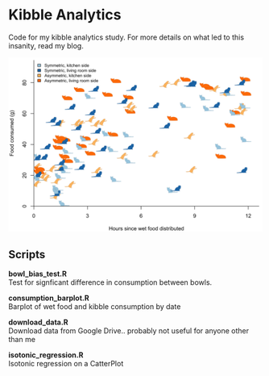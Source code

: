 # Kibble Analytics

Code for my kibble analytics study. For more details on what led to this insanity, read my blog. 

![Kibble Dashboard](plots/bowl_bias_multicoloured.png)


## Scripts

**bowl\_bias\_test.R**</br>
Test for signficant difference in consumption between bowls.

**consumption_barplot.R** </br>
Barplot of wet food and kibble consumption by date

**download_data.R** </br>
Download data from Google Drive.. probably not useful for anyone other than me

**isotonic_regression.R**</br>
Isotonic regression on a CatterPlot


